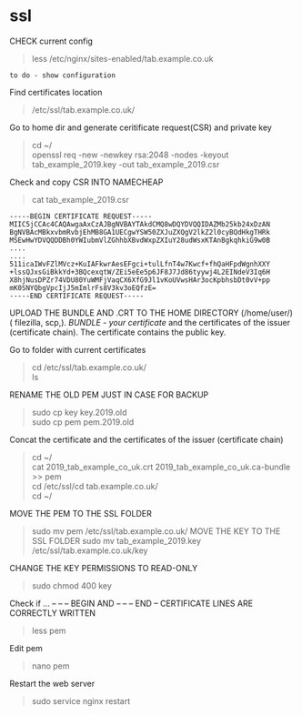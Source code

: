 # ssl


CHECK current config
>less /etc/nginx/sites-enabled/tab.example.co.uk

```to do - show configuration```

Find certificates location
>/etc/ssl/tab.example.co.uk/

Go to home dir and generate ceritificate request(CSR) and private key
>cd ~/  
>openssl req -new -newkey rsa:2048 -nodes -keyout tab_example_2019.key -out tab_example_2019.csr

Check and copy CSR INTO NAMECHEAP
>cat tab_example_2019.csr
```
-----BEGIN CERTIFICATE REQUEST-----
MIIC5jCCAc4CAQAwgaAxCzAJBgNVBAYTAkdCMQ8wDQYDVQQIDAZMb25kb24xDzAN
BgNVBAcMBkxvbmRvbjEhMB8GA1UECgwYSW50ZXJuZXQgV2lkZ2l0cyBQdHkgTHRk
MSEwHwYDVQQDDBh0YWIubmVlZGhhbXBvdWxpZXIuY28udWsxKTAnBgkqhkiG9w0B
....
....
511icaIWvFZlMVcz+KuIAFkwrAesEFgci+tulLfnT4w7Kwcf+fhQaHFpdWgnhXXY
+lssQJxsGiBkkYd+3BQcexqtW/ZEi5eEe5p6JF8J7Jd86tyywj4L2EINdeV3Iq6H
X8hjNusDPZr74VDU80YuWMFjVaqCX6XfG9Jl1vKoUVwsHAr3ocKpbhsbDt0vV+pp
mK0SNYQbgVpcIjJ5mImlrFs8V3kv3oEQfzE=
-----END CERTIFICATE REQUEST-----
```

UPLOAD THE BUNDLE AND .CRT TO THE HOME DIRECTORY (/home/user/) ( filezilla, scp,).
*BUNDLE - your certificate* and the certificates of the issuer (certificate chain). The certificate contains the public key.

Go to folder with current certificates
>cd /etc/ssl/tab.example.co.uk/  
>ls

RENAME THE OLD PEM JUST IN CASE FOR BACKUP
>sudo cp key key.2019.old   
>sudo cp pem pem.2019.old  

Concat the certificate and the certificates of the issuer (certificate chain) 
> cd ~/  
> cat 2019_tab_example_co_uk.crt 2019_tab_example_co_uk.ca-bundle >> pem  
> cd /etc/ssl/cd tab.example.co.uk/  
> cd ~/  

MOVE THE PEM TO THE SSL FOLDER
>sudo mv pem /etc/ssl/tab.example.co.uk/
MOVE THE KEY TO THE SSL FOLDER
>sudo mv tab_example_2019.key /etc/ssl/tab.example.co.uk/key 

CHANGE THE KEY PERMISSIONS TO READ-ONLY
>sudo chmod 400 key

Check if ... – – – BEGIN AND – – – END – CERTIFICATE LINES ARE CORRECTLY WRITTEN
>less pem

Edit pem
>nano pem  

Restart the web server
>sudo service nginx restart
